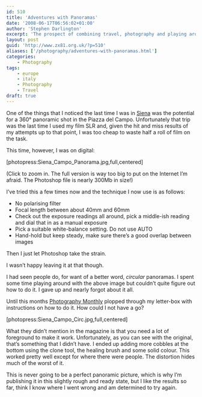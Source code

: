 ```yaml
---
id: 510
title: 'Adventures with Panoramas'
date: '2008-06-17T06:56:02+01:00'
author: 'Stephen Darlington'
excerpt: 'The prospect of combining travel, photography and playing around with software was just too compelling not to try.'
layout: post
guid: 'http://www.zx81.org.uk/?p=510'
aliases: ['/photography/adventures-with-panoramas.html']
categories:
    - Photography
tags:
    - europe
    - italy
    - Photography
    - Travel
draft: true
---
```


One of the things that I noticed the last time I was in [Siena](/travel/siena-tuscany-italy.html) was the potential for a 360° panoramic shot in the Piazza del Campo. Unfortunately that trip was the last time I used my film SLR and, given the hit and miss results of my attempts up to that point, I was too cheap to waste half a roll of film on the task.

This time, however, I was on digital:

\[photopress:Siena\_Campo\_Panorama.jpg,full,centered\]

(Click to zoom in. The full version is way too big to put on the Internet I’m afraid. The Photoshop file is nearly 300Mb in size!)

I’ve tried this a few times now and the technique I now use is as follows:

- No polarising filter
- Focal length between about 40mm and 60mm
- Check out the exposure readings all around, pick a middle-ish reading and dial that in as a manual exposure
- Pick a suitable white-balance setting. Do not use AUTO
- Hand-hold but keep steady, make sure there’s a good overlap between images

Then I just let Photoshop take the strain.

I wasn’t happy leaving it at that though.

I had seen people do, for want of a better word, *circular* panoramas. I spent some time playing around with the above image but couldn’t quite figure out how to do it. I gave up and nearly forgot about it all.

Until this months [Photography Monthly](http://www.photographymonthly.com/) plopped through my letter-box with instructions on how to do it. How could I not have a go?

\[photopress:Siena\_Campo\_Circ.jpg,full,centered\]

What they didn’t mention in the magazine is that you need a lot of foreground to make it work. Unfortunately, as you can see with the original, that’s something that I didn’t have. I ended up adding more cobbles at the bottom using the clone tool, the healing brush and some solid colour. This worked pretty well except for where there were people. The distortion hides much of the worst of it.

This is never going to be a perfect panoramic picture, which is why I’m publishing it in this slightly rough and ready state, but I like the results so far, think I know where I went wrong and am determined to try again.